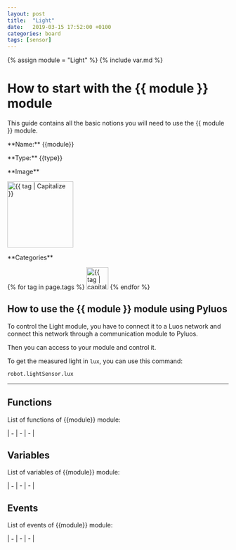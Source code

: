 ```yaml
---
layout: post
title:  "Light"
date:   2019-03-15 17:52:00 +0100
categories: board
tags: [sensor]
---
```

{% assign module = "Light" %}
{% include var.md %}

# How to start with the {{ module }} module

This guide contains all the basic notions you will need to use the {{ module }} module.

<div class="sheet" markdown="1">
<p class="sheet-title" markdown="1">**Name:** {{module}}</p>
<p class="sheet-title" markdown="1">**Type:** {{type}}</p>
<p class="sheet-title" markdown="1">**Image**</p>
<p class="indent" markdown="1"><img height="150" src="/assets/img/{{ module | downcase }}-module.png" alt="{{ tag | Capitalize }}"></p>
<p class="sheet-title" markdown="1">**Categories**</p>
<p class="indent" markdown="1">
{% for tag in page.tags %}
  <a href="{{ "/" | absolute_url }}tags.html"><img height="50" src="/assets/img/sticker-{{ tag }}.png" alt="{{ tag | capitalize }}"></a>
{% endfor %}
</p>
</div>

## How to use the {{ module }} module using Pyluos

To control the Light module, you have to connect it to a Luos network and connect this network through a communication module to Pyluos.

Then you can access to your module and control it.

To get the measured light in `lux`, you can use this command:

```python
robot.lightSensor.lux
```


----

## Functions
List of functions of {{module}} module:

| **-** | - | - |

## Variables
List of variables of {{module}} module:

| **-** | - | - |

## Events
List of events of {{module}} module:

| **-** | - | - |
